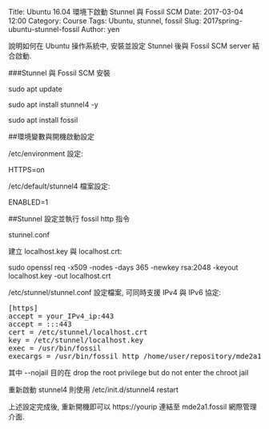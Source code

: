 Title: Ubuntu 16.04 環境下啟動 Stunnel 與 Fossil SCM
Date: 2017-03-04 12:00
Category: Course
Tags: Ubuntu, stunnel, fossil
Slug: 2017spring-ubuntu-stunnel-fossil
Author: yen

說明如何在 Ubuntu 操作系統中, 安裝並設定 Stunnel 後與 Fossil SCM server 結合啟動.

<!-- PELICAN_END_SUMMARY -->

###Stunnel 與 Fossil SCM 安裝

sudo apt update

sudo apt install stunnel4 -y

sudo apt install fossil

##環境變數與開機啟動設定

/etc/environment 設定:

 HTTPS=on

/etc/default/stunnel4 檔案設定:

ENABLED=1

##Stunnel 設定並執行 fossil http 指令

stunnel.conf

建立 localhost.key 與 localhost.crt:

sudo openssl req -x509 -nodes -days 365 -newkey rsa:2048 -keyout localhost.key -out localhost.crt

/etc/stunnel/stunnel.conf 設定檔案, 可同時支援 IPv4 與 IPv6 協定:

<pre class="brush: jscript">
[https]
accept = your_IPv4_ip:443
accept = :::443
cert = /etc/stunnel/localhost.crt
key = /etc/stunnel/localhost.key
exec = /usr/bin/fossil
execargs = /usr/bin/fossil http /home/user/repository/mde2a1.fossil --https --nojail
</pre>

其中 --nojail 目的在 drop the root privilege but do not enter the chroot jail

重新啟動 stunnel4 則使用 /etc/init.d/stunnel4 restart

上述設定完成後, 重新開機即可以 https://yourip 連結至 mde2a1.fossil 網際管理介面.